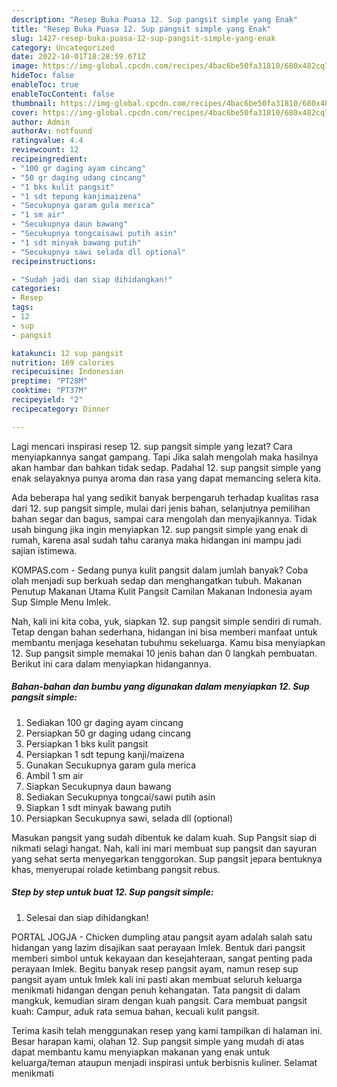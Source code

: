 ```yaml
---
description: "Resep Buka Puasa 12. Sup pangsit simple yang Enak"
title: "Resep Buka Puasa 12. Sup pangsit simple yang Enak"
slug: 1427-resep-buka-puasa-12-sup-pangsit-simple-yang-enak
category: Uncategorized
date: 2022-10-01T18:28:59.671Z
image: https://img-global.cpcdn.com/recipes/4bac6be50fa31810/680x482cq70/12-sup-pangsit-simple-foto-resep-utama.jpg
hideToc: false
enableToc: true
enableTocContent: false
thumbnail: https://img-global.cpcdn.com/recipes/4bac6be50fa31810/680x482cq70/12-sup-pangsit-simple-foto-resep-utama.jpg
cover: https://img-global.cpcdn.com/recipes/4bac6be50fa31810/680x482cq70/12-sup-pangsit-simple-foto-resep-utama.jpg
author: Admin
authorAv: notfound
ratingvalue: 4.4
reviewcount: 12
recipeingredient:
- "100 gr daging ayam cincang"
- "50 gr daging udang cincang"
- "1 bks kulit pangsit"
- "1 sdt tepung kanjimaizena"
- "Secukupnya garam gula merica"
- "1 sm air"
- "Secukupnya daun bawang"
- "Secukupnya tongcaisawi putih asin"
- "1 sdt minyak bawang putih"
- "Secukupnya sawi selada dll optional"
recipeinstructions:

- "Sudah jadi dan siap dihidangkan!"
categories:
- Resep
tags:
- 12
- sup
- pangsit

katakunci: 12 sup pangsit 
nutrition: 169 calories
recipecuisine: Indonesian
preptime: "PT28M"
cooktime: "PT37M"
recipeyield: "2"
recipecategory: Dinner

---
```



Lagi mencari inspirasi resep 12. sup pangsit simple yang lezat? Cara menyiapkannya sangat gampang. Tapi Jika salah mengolah maka hasilnya akan hambar dan bahkan tidak sedap. Padahal 12. sup pangsit simple yang enak selayaknya punya aroma dan rasa yang dapat memancing selera kita.


Ada beberapa hal yang sedikit banyak berpengaruh terhadap kualitas rasa dari 12. sup pangsit simple, mulai dari jenis bahan, selanjutnya pemilihan bahan segar dan bagus, sampai cara mengolah dan menyajikannya. Tidak usah bingung jika ingin menyiapkan 12. sup pangsit simple yang enak di rumah, karena asal sudah tahu caranya maka hidangan ini mampu jadi sajian istimewa.

KOMPAS.com - Sedang punya kulit pangsit dalam jumlah banyak? Coba olah menjadi sup berkuah sedap dan menghangatkan tubuh. Makanan Penutup Makanan Utama Kulit Pangsit Camilan Makanan Indonesia ayam Sup Simple Menu Imlek.


Nah, kali ini kita coba, yuk, siapkan 12. sup pangsit simple sendiri di rumah. Tetap dengan bahan sederhana, hidangan ini bisa memberi manfaat untuk membantu menjaga kesehatan tubuhmu sekeluarga. Kamu bisa menyiapkan 12. Sup pangsit simple memakai 10 jenis bahan dan 0 langkah pembuatan. Berikut ini cara dalam menyiapkan hidangannya.

<!--inarticleads1-->

##### Bahan-bahan dan bumbu yang digunakan dalam menyiapkan 12. Sup pangsit simple:

1. Sediakan 100 gr daging ayam cincang
1. Persiapkan 50 gr daging udang cincang
1. Persiapkan 1 bks kulit pangsit
1. Persiapkan 1 sdt tepung kanji/maizena
1. Gunakan Secukupnya garam gula merica
1. Ambil 1 sm air
1. Siapkan Secukupnya daun bawang
1. Sediakan Secukupnya tongcai/sawi putih asin
1. Siapkan 1 sdt minyak bawang putih
1. Persiapkan Secukupnya sawi, selada dll (optional)


Masukan pangsit yang sudah dibentuk ke dalam kuah. Sup Pangsit siap di nikmati selagi hangat. Nah, kali ini mari membuat sup pangsit dan sayuran yang sehat serta menyegarkan tenggorokan. Sup pangsit jepara bentuknya khas, menyerupai rolade ketimbang pangsit rebus. 

<!--inarticleads2-->

##### Step by step untuk buat 12. Sup pangsit simple:


1. Selesai dan siap dihidangkan!

PORTAL JOGJA - Chicken dumpling atau pangsit ayam adalah salah satu hidangan yang lazim disajikan saat perayaan Imlek. Bentuk dari pangsit memberi simbol untuk kekayaan dan kesejahteraan, sangat penting pada perayaan Imlek. Begitu banyak resep pangsit ayam, namun resep sup pangsit ayam untuk Imlek kali ini pasti akan membuat seluruh keluarga menikmati hidangan dengan penuh kehangatan. Tata pangsit di dalam mangkuk, kemudian siram dengan kuah pangsit. Cara membuat pangsit kuah: Campur, aduk rata semua bahan, kecuali kulit pangsit. 

Terima kasih telah menggunakan resep yang kami tampilkan di halaman ini. Besar harapan kami, olahan 12. Sup pangsit simple yang mudah di atas dapat membantu kamu menyiapkan makanan yang enak untuk keluarga/teman ataupun menjadi inspirasi untuk berbisnis kuliner. Selamat menikmati
